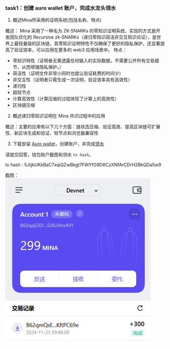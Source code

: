 
### task1：创建 auro wallet 账户，完成水龙头领水

1. 概述Mina所采用的证明系统(包括名称、特点)

概述：
Mina 采用了一种名为 ZK-SNARKs 的零知识证明系统，实现的方式是开发团队优化的 Recursive zk-SNARKs（递归零知识简洁非交互知识论证），是世界上最轻量级的区块链，其零知识证明特性不仅确保了更好的隐私保护，还显著提高了验证效率，可以应用在更多的 web3 应用场景中。
特点：
- 零知识特性（证明者无需透露任何输入的实际数据，不需要公开所有交易细节，从而增强隐私保护。）
- 简洁性（证明文件非常小同时也就让验证耗费的时间少）
- 非交互性（证明者只需生成一次证明，验证效率具有高效性）
- 递归性
- 超轻节点
- 计算高效性（计算压缩的过程体现了计算上的高效性）
- 区块链压缩

2. 概述递归零知识证明在 Mina 共识过程中的应用

概述：主要的应用有以下几个方面：链状态压缩、验证高效、提高区块链可扩展性、新区块生成和验证、轻节点和浏览器兼容性

3. 下载安装 [Auro wallet](https://www.aurowallet.com/download/)，创建账户，并完成[领水](https://faucet.minaprotocol.com/)

请提交回答，钱包账户截图和领水 `tx hash`。

tx hash : 5JtjkUKkBaC7xqiQZwBkgt7F8tYfG9D6CzXNfArCDrH2BkQDa5w9

截图：
![alt text](08e8dc52-ec20-40b8-b5cf-506eed9e9a3c-1.png)

